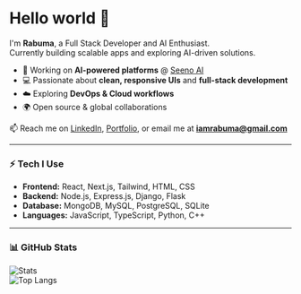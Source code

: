 # Hello world 👋

I'm **Rabuma**, a Full Stack Developer and AI Enthusiast.  
Currently building scalable apps and exploring AI-driven solutions.

- 🚀 Working on **AI-powered platforms** @ [Seeno AI](https://www.seenoai.com)  
- 💻 Passionate about **clean, responsive UIs** and **full-stack development**  
- ☁️ Exploring **DevOps & Cloud workflows**  
- 🌍 Open source & global collaborations  

📫 Reach me on [LinkedIn](https://linkedin.com/in/rabuma), [Portfolio](https://rabumaabraham.github.io), or email me at **iamrabuma@gmail.com**

---

### ⚡ Tech I Use
- **Frontend:** React, Next.js, Tailwind, HTML, CSS  
- **Backend:** Node.js, Express.js, Django, Flask  
- **Database:** MongoDB, MySQL, PostgreSQL, SQLite  
- **Languages:** JavaScript, TypeScript, Python, C++  

---

### 📊 GitHub Stats
![Stats](https://github-readme-stats.vercel.app/api?username=rabumaabraham&show_icons=true&theme=react)  
![Top Langs](https://github-readme-stats.vercel.app/api/top-langs/?username=rabumaabraham&layout=compact&theme=react)  
